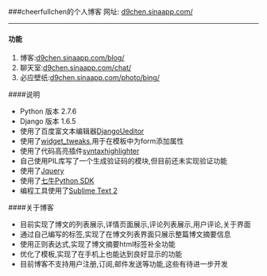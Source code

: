 ###cheerfullchen的个人博客
网址: [d9chen.sinaapp.com/](http://d9chen.sinaapp.com/)

-------
#### 功能
1. 博客:[d9chen.sinaapp.com/blog/](http://d9chen.sinaapp.com/blog/)
2. 聊天室:[d9chen.sinaapp.com/chat/](http://d9chen.sinaapp.com/chat/)
2. 必应壁纸:[d9chen.sinaapp.com/photo/bing/](http://d9chen.sinaapp.com/photo/bing/)

####说明
* Python 版本 2.7.6
* Django 版本 1.6.5
* 使用了百度富文本编辑器[DjangoUeditor](https://github.com/zhangfisher/DjangoUeditor)
* 使用了[widget_tweaks](https://pypi.python.org/pypi/django-widget-tweaks),用于在模板中为form添加属性
* 使用了代码高亮插件[syntaxhighlighter](http://alexgorbatchev.com/SyntaxHighlighter/)
* 自己使用PIL库写了一个生成验证码的模块,但目前还未实现验证功能
* 使用了[Jquery](http://jquery.com/)
* 使用了[七牛Python SDK](http://developer.qiniu.com/docs/v6/sdk/python-sdk.html)
* 编程工具使用了[Sublime Text 2](http://www.sublimetext.com/)

####关于博客
* 目前实现了博文的列表展示,详情页面展示,评论列表展示,用户评论,关于界面
* 通过自己编写的标签,实现了在博文列表界面只展示整篇博文摘要信息
* 使用正则表达式,实现了博文摘要html标签补全功能
* 优化了模板,实现了在手机上也能达到良好显示的功能
* 目前博客不支持用户注册,订阅,邮件发送等功能,这些有待进一步开发